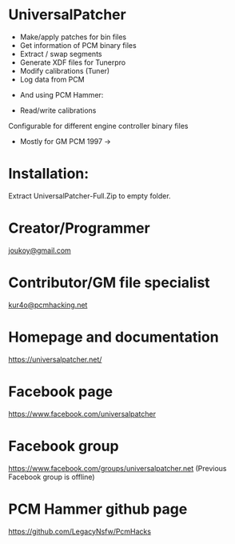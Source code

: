 # UniversalPatcher
- Make/apply patches for bin files
- Get information of PCM binary files
- Extract / swap segments
- Generate XDF files for Tunerpro
- Modify calibrations (Tuner)
- Log data from PCM
* And using PCM Hammer:
- Read/write calibrations

Configurable for different engine controller binary files
 * Mostly for GM PCM 1997 ->

# Installation:
Extract UniversalPatcher-Full.Zip to empty folder.

# Creator/Programmer
joukoy@gmail.com
# Contributor/GM file specialist
kur4o@pcmhacking.net

# Homepage and documentation
https://universalpatcher.net/

# Facebook page
https://www.facebook.com/universalpatcher

# Facebook group
https://www.facebook.com/groups/universalpatcher.net
(Previous Facebook group is offline)


# PCM Hammer github page
https://github.com/LegacyNsfw/PcmHacks